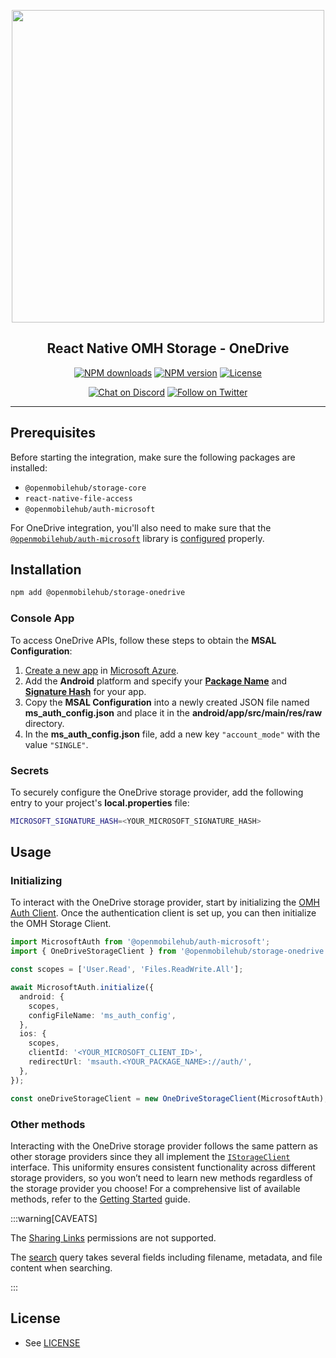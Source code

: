 <p align="center">
  <img width="500px" src="https://openmobilehub.org/wp-content/uploads/sites/13/2024/06/OpenMobileHub-horizontal-color.svg"/><br/>
  <h2 align="center">React Native OMH Storage - OneDrive</h2>
</p>

<p align="center">
  <a href="https://www.npmjs.com/package/@openmobilehub/storage-onedrive"><img src="https://img.shields.io/npm/dm/@openmobilehub/storage-onedrive.svg?style=flat" alt="NPM downloads"/></a>
  <a href="https://www.npmjs.com/package/@openmobilehub/storage-onedrive"><img src="https://img.shields.io/npm/v/@openmobilehub/storage-onedrive.svg?style=flat" alt="NPM version"/></a>
  <a href="https://github.com/openmobilehub/react-native-omh-storage/blob/main/LICENSE"><img src="https://img.shields.io/npm/l/@openmobilehub/storage-onedrive.svg?style=flat" alt="License"/></a>
</p>

<p align="center">
  <a href="https://discord.com/invite/yTAFKbeVMw"><img src="https://img.shields.io/discord/1115727214827278446.svg?style=flat&colorA=7289da&label=Chat%20on%20Discord" alt="Chat on Discord"/></a>
  <a href="https://twitter.com/openmobilehub"><img src="https://img.shields.io/twitter/follow/openmobilehub.svg?style=flat&colorA=1da1f2&colorB=&label=Follow%20on%20Twitter" alt="Follow on Twitter"/></a>
</p>

---

## Prerequisites

Before starting the integration, make sure the following packages are installed:

- `@openmobilehub/storage-core`
- `react-native-file-access`
- `@openmobilehub/auth-microsoft`

For OneDrive integration, you'll also need to make sure that the [`@openmobilehub/auth-microsoft`](https://www.npmjs.com/package/@openmobilehub/auth-microsoft) library is [configured](https://openmobilehub.github.io/react-native-omh-auth/docs/microsoft) properly.

## Installation

```bash
npm add @openmobilehub/storage-onedrive
```

### Console App

To access OneDrive APIs, follow these steps to obtain the **MSAL Configuration**:

1. [Create a new app](https://learn.microsoft.com/en-us/entra/identity-platform/tutorial-v2-android#register-your-application-with-microsoft-entra-id) in [Microsoft Azure](https://portal.azure.com/#view/Microsoft_AAD_RegisteredApps/CreateApplicationBlade).
2. Add the **Android** platform and specify your [**Package Name**](https://developer.android.com/build/configure-app-module#set-application-id) and [**Signature Hash**](https://learn.microsoft.com/en-us/entra/identity-platform/tutorial-v2-android#register-your-application-with-microsoft-entra-id:~:text=In%20the%20Signature%20hash%20section%20of%20the%20Configure%20your%20Android%20app%20pane%2C%20select%20Generating%20a%20development%20Signature%20Hash.%20and%20copy%20the%20KeyTool%20command%20to%20your%20command%20line.) for your app.
3. Copy the **MSAL Configuration** into a newly created JSON file named **ms_auth_config.json** and place it in the **android/app/src/main/res/raw** directory.
4. In the **ms_auth_config.json** file, add a new key `"account_mode"` with the value `"SINGLE"`.

### Secrets

To securely configure the OneDrive storage provider, add the following entry to your project's **local.properties** file:

```bash title="android/local.properties"
MICROSOFT_SIGNATURE_HASH=<YOUR_MICROSOFT_SIGNATURE_HASH>
```

## Usage

### Initializing

To interact with the OneDrive storage provider, start by initializing the [OMH Auth Client](https://openmobilehub.github.io/react-native-omh-auth/docs/microsoft#initializing). Once the authentication client is set up, you can then initialize the OMH Storage Client.

```typescript
import MicrosoftAuth from '@openmobilehub/auth-microsoft';
import { OneDriveStorageClient } from '@openmobilehub/storage-onedrive';

const scopes = ['User.Read', 'Files.ReadWrite.All'];

await MicrosoftAuth.initialize({
  android: {
    scopes,
    configFileName: 'ms_auth_config',
  },
  ios: {
    scopes,
    clientId: '<YOUR_MICROSOFT_CLIENT_ID>',
    redirectUrl: 'msauth.<YOUR_PACKAGE_NAME>://auth/',
  },
});

const oneDriveStorageClient = new OneDriveStorageClient(MicrosoftAuth);
```

### Other methods

Interacting with the OneDrive storage provider follows the same pattern as other storage providers since they all implement the [`IStorageClient`](https://ideal-doodle-m69lynw.pages.github.io/docs/api/core/src/interfaces/IStorageClient#methods) interface. This uniformity ensures consistent functionality across different storage providers, so you won’t need to learn new methods regardless of the storage provider you choose! For a comprehensive list of available methods, refer to the [Getting Started](https://ideal-doodle-m69lynw.pages.github.io/docs/getting-started) guide.

:::warning[CAVEATS]

The [Sharing Links](https://learn.microsoft.com/en-us/graph/api/resources/permission?view=graph-rest-1.0#sharing-links) permissions are not supported.

The [search](https://learn.microsoft.com/en-us/graph/api/driveitem-search?view=graph-rest-1.0&tabs=java) query takes several fields including filename, metadata, and file content when searching.

:::

## License

- See [LICENSE](https://github.com/openmobilehub/react-native-omh-storage/blob/main/LICENSE)
